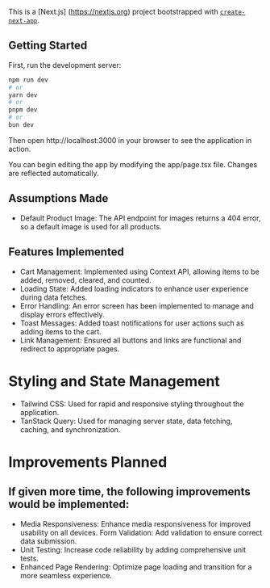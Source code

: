 This is a [Next.js] (https://nextjs.org) project bootstrapped with [`create-next-app`](https://nextjs.org/docs/app/api-reference/cli/create-next-app).

## Getting Started

First, run the development server:

```bash
npm run dev
# or
yarn dev
# or
pnpm dev
# or
bun dev
```

Then open http://localhost:3000 in your browser to see the application in action.

You can begin editing the app by modifying the app/page.tsx file. Changes are reflected automatically.

## Assumptions Made
- Default Product Image: The API endpoint for images returns a 404 error, so a default image is used for all products.

## Features Implemented
- Cart Management: Implemented using Context API, allowing items to be added, removed, cleared, and counted.
- Loading State: Added loading indicators to enhance user experience during data fetches.
- Error Handling: An error screen has been implemented to manage and display errors effectively.
- Toast Messages: Added toast notifications for user actions such as adding items to the cart.
- Link Management: Ensured all buttons and links are functional and redirect to appropriate pages.
# Styling and State Management
- Tailwind CSS: Used for rapid and responsive styling throughout the application.
- TanStack Query: Used for managing server state, data fetching, caching, and synchronization.

# Improvements Planned
## If given more time, the following improvements would be implemented:

- Media Responsiveness: Enhance media responsiveness for improved usability on all devices.
Form Validation: Add validation to ensure correct data submission.
- Unit Testing: Increase code reliability by adding comprehensive unit tests.
- Enhanced Page Rendering: Optimize page loading and transition for a more seamless experience.
